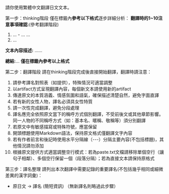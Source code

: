 請你使用繁體中文翻譯日文文本。

第一步：thinking階段
僅在<thinking>標籤內**參考以下格式**逐步詳細分析：
**翻譯時的1~10注意事項確認:**(參考翻譯階段)
1. ... - ...
...
10. ...

**文本內容描述:**
......

**總結:**...
**僅在<thinking>標籤內參考以上格式**

第二步：翻譯階段
請在thinking階段完成後直接開始翻譯，翻譯時請注意：
1. 請參考譯名對照表（如提供），特殊情況可適當調整
2. 以artifact方式呈現翻譯內容，每個新文本請使用新的artifact
3. 傳達原文的本質涵義、情感氛圍和語氣，確保描述清楚自然，避免字面直譯
4. 若有新的女性人物，譯名必須具女性特質
5. 請一次性完成翻譯，避免分段處理
6. 譯名應完全依照原文當下的稱呼方式個別翻譯，不受前後文或其他章節影響。同一人物的不同稱呼方式（如：基本名、暱稱、敬稱等）須分別翻譯
7. 若原文中有敏感描寫或特殊符號，應當保留
8. 開頭標題使用Markdown語法，保持原文格式僅翻譯文字內容
9. 若有作者前言和後記時使用水平分隔線（---）分隔主要內容(不包括標題)，其他情況請勿添加
10. 根據原文提供方式適當調整空行模式：若為paste.txt文檔請移除單個空行（讓句子相鄰）、多個空行保留一個（段落分隔）；若為直接文本請保持原格式

第三步：譯名整理
請列出本次翻譯中需要記錄的重要譯名(不包括幾乎相同或細微差異的漢字詞彙)：
- 原日文 → 譯名 (簡短資訊)
（無新譯名則略過此步驟）